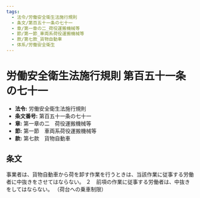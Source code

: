 ```yaml
---
tags:
  - 法令/労働安全衛生法施行規則
  - 条文/第百五十一条の七十一
  - 章/第一章の二_荷役運搬機械等
  - 節/第一節_車両系荷役運搬機械等
  - 款/第七款_貨物自動車
  - 体系/労働安全衛生
---
```

# 労働安全衛生法施行規則 第百五十一条の七十一

- **法令:** 労働安全衛生法施行規則
- **条文番号:** 第百五十一条の七十一
- **章:** 第一章の二　荷役運搬機械等
- **節:** 第一節　車両系荷役運搬機械等
- **款:** 第七款　貨物自動車

## 条文
事業者は、貨物自動車から荷を卸す作業を行うときは、当該作業に従事する労働者に中抜きをさせてはならない。
２　前項の作業に従事する労働者は、中抜きをしてはならない。
（荷台への乗車制限）

